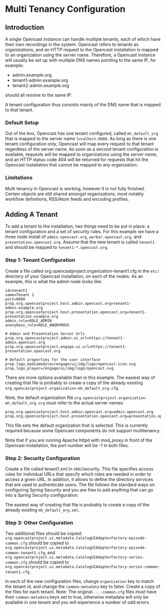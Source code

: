 Multi Tenancy Configuration
===========================

Introduction
------------

A single Opencast instance can handle multiple tenants, each of which have their own recordings in the system.
Opencast refers to tenants as *organizations*, and an HTTP request to the Opencast installation is mapped to an
organization using the server name. Therefore, a Opencast instance will usually be set up with multiple DNS names
pointing to the same IP, for example:

- admin.example.org
- tenant1-admin.example.org
- tenant2-admin.example.org

should all resolve to the same IP.

A tenant configuration thus consists mainly of the DNS name that is mapped to that tenant.


### Default Setup

Out of the box, Opencast has one tenant configured, called `mh_default_org` that is mapped to the server name
`localhost:8080`. As long as there is one tenant configuration only, Opencast will map every request to that tenant
regardless of the server name. As soon as a second tenant configuration is available, requests will be mapped to
organizations using the server name, and an HTTP status code 404 will be returned for requests that hit the Opencast
installation that cannot be mapped to any organization.


### Limitations

Multi tenancy in Opencast is working, however it is not fully finished. Certain objects are still shared amongst
organizations, most notably workflow definitions, RSS/Atom feeds and encoding profiles.


Adding A Tenant
---------------

To add a tenant to the installation, two things need to be put in place: a tenant configuration and a set of security
rules. For this example we have a three node install of `admin.opencast.org`, `worker.opencast.org`, and
`presentation.opencast.org`.  Assume that the new tenant is called `tenant1` and should be mapped to
`tenant1-*.opencast.org`.

### Step 1: Tenant Configuration

Create a file called org.opencastproject.organization-tenant1.cfg in the `etc/` directory of your Opencast
installation, on each of the nodes.  As an example, this is what the admin node looks like:

    id=tenant1
    name=Tenant 1
    port=8080
    prop.org.opencastproject.host.admin.opencast.org=tenant1-admin.example.org
    prop.org.opencastproject.host.presentation.opencast.org=tenant1-presentation.example.org
    admin_role=ROLE_ADMIN
    anonymous_role=ROLE_ANONYMOUS

    # Admin and Presentation Server Urls
    prop.org.opencastproject.admin.ui.url=https://tenant1-admin.opencast.org
    prop.org.opencastproject.engage.ui.url=https://tenant1-presentation.opencast.org

    # Default properties for the user interface
    prop.logo_mediamodule=/engage/ui/img/logo/opencast-icon.svg
    prop.logo_player=/engage/ui/img/logo/opencast.svg

There are more options available than in this example. The easiest way of creating that file is probably to create a
copy of the already existing `org.opencastproject.organization-mh_default_org.cfg`.

Note, the default organization file `org.opencastproject.organization-mh_default_org.org` *must* refer to the actual
server names:

    prop.org.opencastproject.host.admin.opencast.org=admin.opencast.org
    prop.org.opencastproject.host.presentation.opencast.org=presentation.opencast.org

This file sets the default organization that is selected.  This is currently required because some Opencast components
do not support multitenancy.

Note that if you are running Apache httpd with mod\_proxy in front of the Opencast installation, the port number will be
-1 in both files.

### Step 2: Security Configuration

Create a file called tenant1.xml in /etc/security. This file specifies access rules for individual URLs that specify
which roles are needed in order to access a given URL. In addition, it allows to define the directory services that are
used to authenticate users. The file follows the standard ways on configuring Spring Security and you are free to add
anything that can go into a Spring Security configuration.

The easiest way of creating that file is probably to create a copy of the already existing `mh_default_org.xml`.

### Step 3: Other Configuration

Two additional files should be copied: `org.opencastproject.ui.metadata.CatalogUIAdapterFactory-episode-common.cfg`
should be copied to `org.opencastproject.ui.metadata.CatalogUIAdapterFactory-episode-common-tenant1.cfg`, and
`org.opencastproject.ui.metadata.CatalogUIAdapterFactory-series-common.cfg` should be copied to
`org.opencastproject.ui.metadata.CatalogUIAdapterFactory-series-common-tenant1.cfg`.

In each of the new configuration files, change `organization` key to match the tenant id, and change the
`common-metadata` key to false.  Create a copy of the files for each tenant.  Note: The original `...-common.cfg` files
*must* have their `common-metadata` keys set to true, otherwise metadata will only be available in one tenant and you
will experience a number of odd errors.
